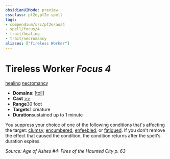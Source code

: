 ```yaml
---
obsidianUIMode: preview
cssclass: pf2e,pf2e-spell
tags:
- compendium/src/pf2e/aoa4
- spell/focus/4
- trait/healing
- trait/necromancy
aliases: ["Tireless Worker"]
---
```

# Tireless Worker *Focus 4*   
[healing](../../Rules/traits/healing.md)  [necromancy](../../Rules/traits/necromancy.md)  

- **Domains**: [[toil](../setting/domains.md#Toil)]
- **Cast** [>>](../../Rules/core-rulebook/chapter-9-playing-the-game.md#Actions "Two-Action") 
- **Range**30 foot
- **Targets**1 creature
- **Duration**sustained up to 1 minute

You suppress your choice of one of the following conditions that's affecting the target: [clumsy](../../Rules/conditions.md#Clumsy), [encumbered](../../Rules/conditions.md#Encumbered), [enfeebled](../../Rules/conditions.md#Enfeebled), or [fatigued](../../Rules/conditions.md#Fatigued). If you don't remove the effect that caused the condition, the condition returns after the spell's duration expires.

*Source: Age of Ashes #4: Fires of the Haunted City p. 63*